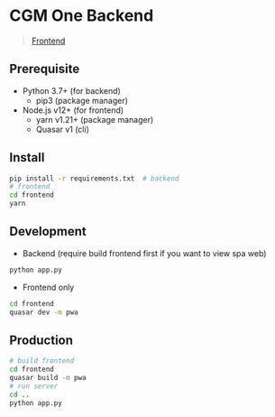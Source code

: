# CGM One Backend

> [Frontend](https://github.com/cgm-lab/cgm-one/tree/master/frontend)

## Prerequisite

- Python 3.7+ (for backend)
  - pip3 (package manager)
- Node.js v12+ (for frontend)
  - yarn v1.21+ (package manager)
  - Quasar v1 (cli)

## Install

```bash
pip install -r requirements.txt  # backend
# frontend
cd frontend
yarn
```

## Development

- Backend (require build frontend first if you want to view spa web)

```bash
python app.py
```

- Frontend only

```bash
cd frontend
quasar dev -m pwa
```

## Production

```bash
# build frontend
cd frontend
quasar build -m pwa
# run server
cd ..
python app.py
```
